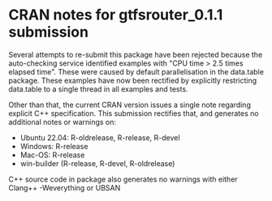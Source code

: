 # CRAN notes for gtfsrouter_0.1.1 submission

Several attempts to re-submit this package have been rejected because the auto-checking service identified examples with "CPU time > 2.5 times elapsed time". These were caused by default parallelisation in the data.table package. These examples have now been rectified by explicitly restricting data.table to a single thread in all examples and tests.

Other than that, the current CRAN version issues a single note regarding explicit C++ specification. This submission rectifies that, and generates no additional notes or warnings on:

* Ubuntu 22.04: R-oldrelease, R-release, R-devel
* Windows: R-release
* Mac-OS: R-release
* win-builder (R-release, R-devel, R-oldrelease)

C++ source code in package also generates no warnings with either Clang++ -Weverything or UBSAN
